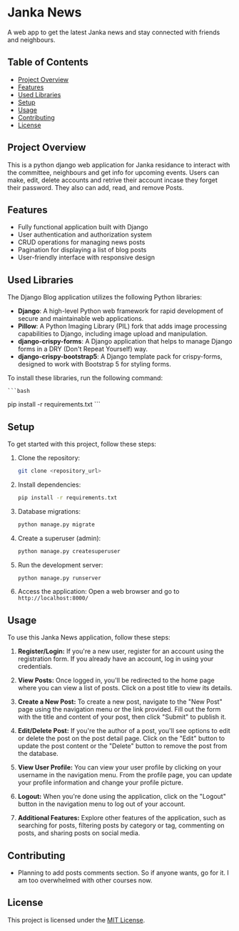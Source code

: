 # Janka News

A web app to get the latest Janka news and stay connected with friends and neighbours.

## Table of Contents

- [Project Overview](#project-overview)
- [Features](#features)
- [Used Libraries](#used-libraries)
- [Setup](#setup)
- [Usage](#usage)
- [Contributing](#contributing)
- [License](#license)

## Project Overview

This is a python django web application for Janka residance to interact with the committee, neighbours and get info for upcoming events. Users can make, edit, delete accounts and retrive their account incase they forget their password. They also can add, read, and remove Posts.

## Features

- Fully functional application built with Django
- User authentication and authorization system
- CRUD operations for managing news posts
- Pagination for displaying a list of blog posts
- User-friendly interface with responsive design

## Used Libraries

The Django Blog application utilizes the following Python libraries:

- **Django**: A high-level Python web framework for rapid development of secure and maintainable web applications.
- **Pillow**: A Python Imaging Library (PIL) fork that adds image processing capabilities to Django, including image upload and manipulation.
- **django-crispy-forms**: A Django application that helps to manage Django forms in a DRY (Don't Repeat Yourself) way.
- **django-crispy-bootstrap5**: A Django template pack for crispy-forms, designed to work with Bootstrap 5 for styling forms.

To install these libraries, run the following command:

    ```bash
pip install -r requirements.txt
    ```
    
## Setup

To get started with this project, follow these steps:

1. Clone the repository:
    ```bash
    git clone <repository_url>
    ```

2. Install dependencies:
    ```bash
    pip install -r requirements.txt
    ```

3. Database migrations:
    ```bash
    python manage.py migrate
    ```

4. Create a superuser (admin):
    ```bash
    python manage.py createsuperuser
    ```

5. Run the development server:
    ```bash
    python manage.py runserver
    ```

6. Access the application:
    Open a web browser and go to `http://localhost:8000/`


## Usage

To use this Janka News application, follow these steps:

1. **Register/Login:** If you're a new user, register for an account using the registration form. If you already have an account, log in using your credentials.

2. **View Posts:** Once logged in, you'll be redirected to the home page where you can view a list of posts. Click on a post title to view its details.

3. **Create a New Post:** To create a new post, navigate to the "New Post" page using the navigation menu or the link provided. Fill out the form with the title and content of your post, then click "Submit" to publish it.

4. **Edit/Delete Post:** If you're the author of a post, you'll see options to edit or delete the post on the post detail page. Click on the "Edit" button to update the post content or the "Delete" button to remove the post from the database.

5. **View User Profile:** You can view your user profile by clicking on your username in the navigation menu. From the profile page, you can update your profile information and change your profile picture.

6. **Logout:** When you're done using the application, click on the "Logout" button in the navigation menu to log out of your account.

7. **Additional Features:** Explore other features of the application, such as searching for posts, filtering posts by category or tag, commenting on posts, and sharing posts on social media.


## Contributing

- Planning to add posts comments section. So if anyone wants, go for it. I am too overwhelmed with other courses now.


## License

This project is licensed under the [MIT License](LICENSE).

